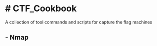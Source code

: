 <h1># CTF_Cookbook</h1>
A collection of tool commands and scripts for capture the flag machines

  <h2>- Nmap</h2>
